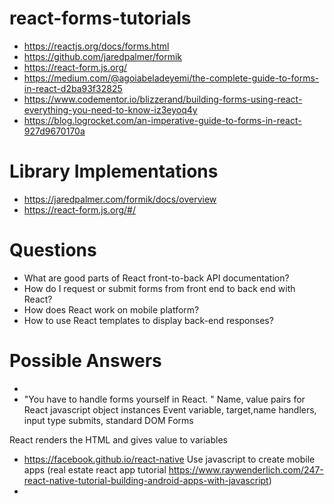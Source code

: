# react-forms-tutorials

+ https://reactjs.org/docs/forms.html
+ https://github.com/jaredpalmer/formik
+ https://react-form.js.org/
+ https://medium.com/@agoiabeladeyemi/the-complete-guide-to-forms-in-react-d2ba93f32825
+ https://www.codementor.io/blizzerand/building-forms-using-react-everything-you-need-to-know-iz3eyoq4y
+ https://blog.logrocket.com/an-imperative-guide-to-forms-in-react-927d9670170a

# Library Implementations
+  https://jaredpalmer.com/formik/docs/overview
+  https://react-form.js.org/#/

# Questions

+ What are good parts of React front-to-back API documentation?
+ How do I request or submit forms from front end to back end with React?
+ How does React work on mobile platform?
+ How to use React templates to display back-end responses?

# Possible Answers

+ 
+ "You have to handle forms yourself in React. "  Name, value pairs for React javascript object instances
Event variable, target,name handlers, input type submits, standard DOM Forms

React renders the HTML and gives value to variables

+ https://facebook.github.io/react-native  Use javascript to create mobile apps (real estate react app tutorial https://www.raywenderlich.com/247-react-native-tutorial-building-android-apps-with-javascript)
+ 
